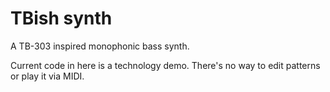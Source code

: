 
# TBish synth

A TB-303 inspired monophonic bass synth.

Current code in here is a technology demo. 
There's no way to edit patterns or play it via MIDI. 

